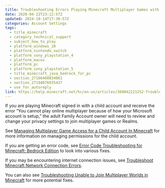 ```yaml
---
title: Troubleshooting Errors Playing Minecraft Multiplayer Games with a Child Account
date: 2020-04-22T23:12:57Z
updated: 2024-10-14T17:30:57Z
categories: Account Settings
tags:
  - title_minecraft
  - category_technical_support
  - subject_how_to_play
  - platform_windows_10
  - platform_nintendo_switch
  - platform_sony_playstation_4
  - platform_macos
  - platform_pc
  - platform_sony_playstation_5
  - title_minecraft_java_bedrock_for_pc
  - section_27166460834061
  - section_27194076935437
  - use_for_autoreply
link: https://help.minecraft.net/hc/en-us/articles/360042221252-Troubleshooting-Errors-Playing-Minecraft-Multiplayer-Games-with-a-Child-Account
---
```


If you are playing Minecraft signed in with a child account and receive the error “You cannot play online multiplayer because of how your Microsoft account is setup,” the adult Family Account owner will need to review and change your privacy settings to join multiplayer games or Realms.

See [Managing Multiplayer Game Access for a Child Account In Minecraft](./Managing-Multiplayer-Game-Access-for-a-Child-Account-in-Minecraft.md) for more information on managing permissions for the child account.

If you are getting an error code, see [Error Code Troubleshooting for Minecraft: Bedrock Edition](../Performance-Troubleshooting/Error-Code-Troubleshooting-for-Minecraft-Bedrock-Edition.md) to look into various fixes.

If you may be encountering internet connection issues, see [Troubleshoot Minecraft Network Connection Errors](../Performance-Troubleshooting/Troubleshoot-Minecraft-Network-Connection-Errors.md).

You can also see [Troubleshooting Unable to Join Multiplayer Worlds in Minecraft](../Multiplayer-Support/Troubleshooting-Unable-to-Join-Multiplayer-Worlds-in-Minecraft.md) for more potential fixes.
